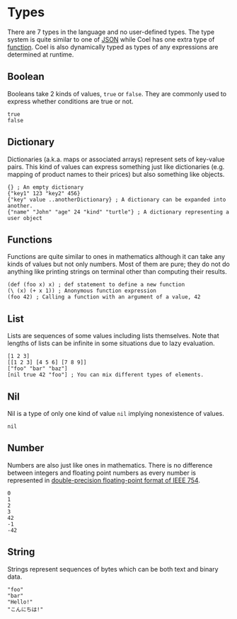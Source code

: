 # Types

There are 7 types in the language and no user-defined types.
The type system is quite similar to one of [JSON](https://json.org) while Coel
has one extra type of [function](#functions).
Coel is also dynamically typed as types of any expressions are determined at
runtime.

## Boolean

Booleans take 2 kinds of values, `true` or `false`.
They are commonly used to express whether conditions are true or not.

```coel
true
false
```

## Dictionary

Dictionaries (a.k.a. maps or associated arrays) represent sets of key-value
pairs.
This kind of values can express something just like dictionaries
(e.g. mapping of product names to their prices) but also something like
objects.

```coel
{} ; An empty dictionary
{"key1" 123 "key2" 456}
{"key" value ..anotherDictionary} ; A dictionary can be expanded into another.
{"name" "John" "age" 24 "kind" "turtle"} ; A dictionary representing a user object
```

## Functions

Functions are quite similar to ones in mathematics although it can take any
kinds of values but not only numbers.
Most of them are pure; they do not do anything like printing strings on
terminal other than computing their results.

```coel
(def (foo x) x) ; def statement to define a new function
(\ (x) (+ x 1)) ; Anonymous function expression
(foo 42) ; Calling a function with an argument of a value, 42
```

## List

Lists are sequences of some values including lists themselves.
Note that lengths of lists can be infinite in some situations due to lazy
evaluation.

```coel
[1 2 3]
[[1 2 3] [4 5 6] [7 8 9]]
["foo" "bar" "baz"]
[nil true 42 "foo"] ; You can mix different types of elements.
```

## Nil

Nil is a type of only one kind of value `nil` implying nonexistence of values.

```coel
nil
```

## Number

Numbers are also just like ones in mathematics.
There is no difference between integers and floating point numbers as every
number is represented in
[double-precision floating-point format of IEEE 754](https://en.wikipedia.org/wiki/Double-precision_floating-point_format).

```coel
0
1
2
3
42
-1
-42
```

## String

Strings represent sequences of bytes which can be both text and binary data.

```coel
"foo"
"bar"
"Hello!"
"こんにちは!"
```
